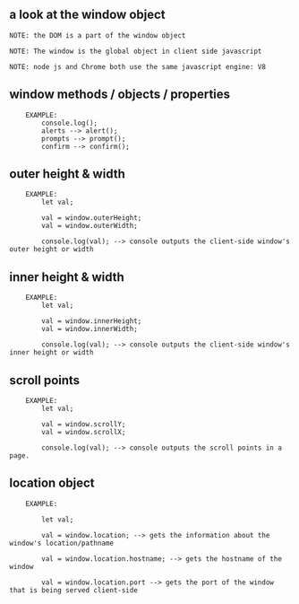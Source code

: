## a look at the window object

    NOTE: the DOM is a part of the window object

    NOTE: The window is the global object in client side javascript

    NOTE: node js and Chrome both use the same javascript engine: V8

## window methods / objects / properties

        EXAMPLE: 
            console.log();
            alerts --> alert();
            prompts --> prompt();
            confirm --> confirm();

## outer height & width

        EXAMPLE:
            let val;

            val = window.outerHeight;
            val = window.outerWidth;
            
            console.log(val); --> console outputs the client-side window's outer height or width

## inner height & width     
        EXAMPLE:
            let val;

            val = window.innerHeight;
            val = window.innerWidth;
            
            console.log(val); --> console outputs the client-side window's inner height or width

## scroll points 
        EXAMPLE: 
            let val;

            val = window.scrollY;
            val = window.scrollX;

            console.log(val); --> console outputs the scroll points in a page. 

## location object

        EXAMPLE: 
        
            let val;
            
            val = window.location; --> gets the information about the window's location/pathname
            
            val = window.location.hostname; --> gets the hostname of the window

            val = window.location.port --> gets the port of the window that is being served client-side
